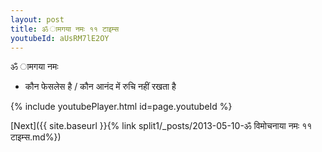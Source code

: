 ```yaml
---
layout: post
title: ॐ ामगया नमः ११ टाइम्स
youtubeId: aUsRM7lE2OY
---
```

 
 
 ॐ ामगया नमः  
 
 -  कौन फेसलेस है / कौन आनंद में रुचि नहीं रखता है 
 
  
 
  
 
 
 
 
 
 


{% include youtubePlayer.html id=page.youtubeId %}
 
[Next]({{ site.baseurl }}{% link  split1/_posts/2013-05-10-ॐ विमोचनाया नमः ११ टाइम्स.md%})
 

